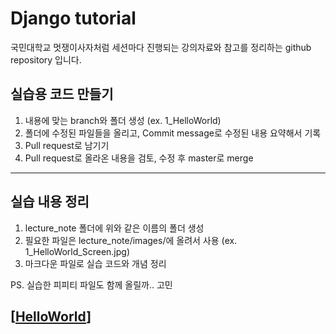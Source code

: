 # Django tutorial
국민대학교 멋쟁이사자처럼 세션마다 진행되는 강의자료와 참고를 정리하는 github repository 입니다.


## 실습용 코드 만들기
1. 내용에 맞는 branch와 폴더 생성 (ex. 1_HelloWorld)
2. 폴더에 수정된 파일들을 올리고, Commit message로 수정된 내용 요약해서 기록 
3. Pull request로 남기기
3. Pull request로 올라온 내용을 검토, 수정 후 master로 merge
---
## 실습 내용 정리
1. lecture_note 폴더에 위와 같은 이름의 폴더 생성
2. 필요한 파일은 lecture_note/images/에 올려서 사용 (ex. 1_HelloWorld_Screen.jpg)
3. 마크다운 파일로 실습 코드와 개념 정리

PS. 실습한 피피티 파일도 함께 올릴까.. 고민


## **[[HelloWorld](https://github.com/LikeLion-at-KMU/Django-tutorial/blob/master/lecture_note/%EC%8B%A4%EC%8A%B5%EB%82%B4%EC%9A%A9%EC%A0%95%EB%A6%AC/1_HelloWorld.md)]**<br/>
